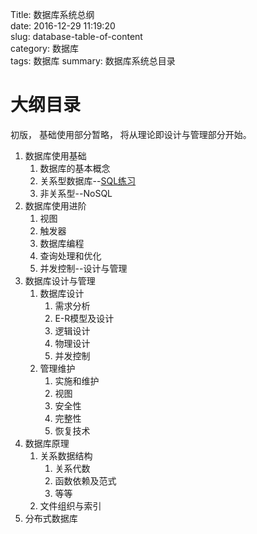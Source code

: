 Title: 数据库系统总纲   
date: 2016-12-29 11:19:20  
slug: database-table-of-content  
category: 数据库  
tags: 数据库
summary: 数据库系统总目录

# 大纲目录

初版， 基础使用部分暂略， 将从理论即设计与管理部分开始。

1. 数据库使用基础
    1. 数据库的基本概念
    2. 关系型数据库--[SQL练习](http://sqlzoo.net/wiki/SELECT_basics)
    3. 非关系型--NoSQL
2. 数据库使用进阶
    1. 视图
    2. 触发器
    3. 数据库编程
    4. 查询处理和优化
    5. 并发控制--设计与管理
3. 数据库设计与管理
    1. 数据库设计
        1. 需求分析
        2. E-R模型及设计
        3. 逻辑设计
        4. 物理设计
        5. 并发控制
    2. 管理维护
        1. 实施和维护
        2. 视图
        3. 安全性
        4. 完整性
        5. 恢复技术
4. 数据库原理
    1. 关系数据结构
        1. 关系代数
        2. 函数依赖及范式
        3. 等等
    2. 文件组织与索引
6. 分布式数据库